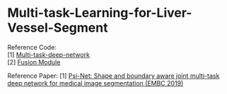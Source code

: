 # Multi-task-Learning-for-Liver-Vessel-Segment

Reference Code:  
[1] [Multi-task-deep-network](https://github.com/Bala93/Multi-task-deep-network)   
[2] [Fusion Module](https://github.com/felferrari/deforestation-fusion-clouds/blob/dcaeb03c13ffb80e6e8cee269c9ae3a2d66b1c12/models/models.py)



Reference Paper:
[1] [Psi-Net: Shape and boundary aware joint multi-task deep network for medical image segmentation (EMBC 2019)](https://arxiv.org/abs/1902.04099)
